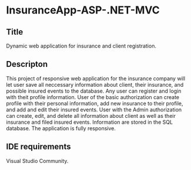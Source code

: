 # InsuranceApp-ASP-.NET-MVC

## Title
Dynamic web application for insurance and client registration.

## Descripton
This project of responsive web application for the insurance company will let user save all neccessary information about client, 
their insurance, and possible insured events to the database.
Any user can register and login with theit profile information.
User of the basic authorization can create profile with their personal information, add new insurance to their profile, 
and add and edit their insured events.
User with the Admin authorization can create, edit, and delete all information about client as well as their insurance and 
filed insured events.
Information are stored in the SQL database.
The application is fully responsive.

## IDE requirements
Visual Studio Community.
